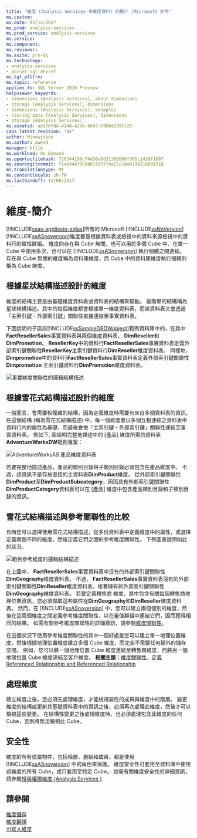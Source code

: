 ```yaml
---
title: "維度 (Analysis Services-多維度資料) 的簡介 |Microsoft 文件"
ms.custom: 
ms.date: 03/14/2017
ms.prod: analysis-services
ms.prod_service: analysis-services
ms.service: 
ms.component: 
ms.reviewer: 
ms.suite: pro-bi
ms.technology:
- analysis-services
- docset-sql-devref
ms.tgt_pltfrm: 
ms.topic: reference
applies_to: SQL Server 2016 Preview
helpviewer_keywords:
- dimensions [Analysis Services], about dimensions
- storage [Analysis Services], dimensions
- dimensions [Analysis Services], examples
- storing data [Analysis Services], dimensions
- storage [Analysis Services]
ms.assetid: ab170fdd-4144-42db-9497-690b9189fc25
caps.latest.revision: "41"
author: Minewiskan
ms.author: owend
manager: kfile
ms.workload: On Demand
ms.openlocfilehash: 726344198c74d36a0d31368980f305c1426f1607
ms.sourcegitcommit: f1a6944f95dd015d3774a25c14a919421b09151b
ms.translationtype: MT
ms.contentlocale: zh-TW
ms.lasthandoff: 12/08/2017
---
```

# <a name="dimensions---introduction"></a>維度-簡介
[!INCLUDE[ssas-appliesto-sqlas](../../includes/ssas-appliesto-sqlas.md)]所有的 Microsoft [!INCLUDE[ssNoVersion](../../includes/ssnoversion-md.md)] [!INCLUDE[ssASnoversion](../../includes/ssasnoversion-md.md)]維度都是根據資料表或檢視中的資料來源檢視中的資料行的屬性群組。 維度的存在與 Cube 無關，也可以用於多個 Cube 中、在單一 Cube 中使用多次，也可以在 [!INCLUDE[ssASnoversion](../../includes/ssasnoversion-md.md)] 執行個體之間連結。 存在與 Cube 無關的維度稱為資料庫維度，而 Cube 中的資料庫維度執行個體則稱為 Cube 維度。  
  
## <a name="dimension-based-on-a-star-schema-design"></a>根據星狀結構描述設計的維度  
 維度的結構主要是由基礎維度資料表或資料表的結構來驅動。 最簡單的結構稱為星狀結構描述，其中的每個維度都會根據單一維度資料表，而該資料表又會透過「主索引鍵 - 外部索引鍵」關聯性直接連結至事實資料表。  
  
 下圖說明的子區段[!INCLUDE[ssSampleDBDWobject](../../includes/sssampledbdwobject-md.md)]範例資料庫中的，在其中**FactResellerSales**事實資料表與兩個維度資料表， **DimReseller**和**DimPromotion**。 **ResellerKey**中的資料行**FactResellerSales**事實資料表定義外部索引鍵關聯性**ResellerKey**主索引鍵資料行**DimReseller**維度資料表。 同樣地， **Dimpromotion**中的資料行**FactResellerSales**事實資料表定義外部索引鍵關聯性**Dimpromotion** 主索引鍵資料行**DimPromotion**維度資料表。  
  
 ![事實維度關聯性的邏輯結構描述](../../analysis-services/multidimensional-models-olap-logical-dimension-objects/media/dimfactrelationship.gif "事實維度關聯性的邏輯結構描述")  
  
## <a name="dimension-based-on-a-snowflake-schema-design"></a>根據雪花式結構描述設計的維度  
 一般而言，會需要較複雜的結構，因為定義維度時需要有來自多個資料表的資訊。 在這個結構 (稱為雪花式結構描述) 中，每一個維度會以多個互相連結之資料表中資料行內的屬性為基礎，而最後會依「主索引鍵 - 外部索引鍵」關聯性連結至事實資料表。 例如下, 圖說明完整地描述中的 [產品] 維度所需的資料表**AdventureWorksDW**範例專案：  
  
 ![AdventureWorksAS 產品維度資料表](../../analysis-services/multidimensional-models-olap-logical-dimension-objects/media/dimproduct.gif "AdventureWorksAS 產品維度的資料表")  
  
 若要完整地描述產品，產品的類別目錄與子類別目錄必須包含在產品維度中。 不過，該資訊不是存放直接的主資料表**DimProduct**維度。 從外部索引鍵關聯性**DimProduct**至**DimProductSubcategory**，因而具有外部索引鍵關聯性**DimProductCategory**資料表可以在 [產品] 維度中包含產品類別目錄和子類別目錄的資訊。  
  
## <a name="snowflake-schema-versus-reference-relationship"></a>雪花式結構描述與參考關聯性的比較  
 有時您可以選擇使用雪花式結構描述，從多份資料表中定義維度中的屬性，或選擇定義兩個不同的維度，然後定義它們之間的參考維度關聯性。 下列圖表說明如此的狀況。  
  
 ![範例參考維度的邏輯結構描述](../../analysis-services/multidimensional-models-olap-logical-dimension-objects/media/dimindirect.gif "範例參考維度的邏輯結構描述")  
  
 在上圖中， **FactResellerSales**事實資料表中沒有的外部索引鍵關聯性**DimGeography**維度資料表。 不過， **FactResellerSales**事實資料表沒有的外部索引鍵關聯性**DimReseller**維度資料表，接著擁有的外部索引鍵關聯性**DimGeography**維度資料表。 若要定義轉售商 維度，其中包含有關每個轉售商地理位置資訊，您必須擷取這些屬性從**DimGeography**和**DimReseller**維度資料表。 然而，在 [!INCLUDE[ssASnoversion](../../includes/ssasnoversion-md.md)] 中，您可以建立兩個個別的維度，然後在這兩個維度之間定義參考維度關聯性，以在量值群組中連結它們，因而獲得相同的結果。 如需有關參考維度關聯性的詳細資訊，請參閱[維度關聯性](../../analysis-services/multidimensional-models-olap-logical-cube-objects/dimension-relationships.md)。  
  
 在這個狀況下使用參考維度關聯性的其中一個好處是您可以建立單一地理位置維度，然後根據地理位置維度建立多個 Cube 維度，而完全不需要任何額外的儲存空間。 例如，您可以將一個地理位置 Cube 維度連結至轉售商維度，而將另一個地理位置 Cube 維度連結至客戶維度。 **相關主題：**[維度關聯性](../../analysis-services/multidimensional-models-olap-logical-cube-objects/dimension-relationships.md)，[定義 Referenced Relationship and Referenced Relationship](../../analysis-services/multidimensional-models/define-a-referenced-relationship-and-referenced-relationship-properties.md)  
  
## <a name="processing-a-dimension"></a>處理維度  
 建立維度之後，您必須先處理維度，才能檢視屬性的成員與維度中的階層。 變更維度的結構或更新其基礎資料表中的資訊之後，必須再次處理此維度，然後才可以檢視這些變更。 在結構性變更之後處理維度時，也必須處理包含此維度的任何 Cube，否則將無法檢視此 Cube。  
  
## <a name="security"></a>安全性  
 維度的所有從屬物件，包括階層、層級和成員，都是使用 [!INCLUDE[ssASnoversion](../../includes/ssasnoversion-md.md)] 中的角色來保護。 維度安全性可套用至資料庫中使用該維度的所有 Cube，或只套用至特定 Cube。 如需有關維度安全性的詳細資訊，請參閱[授與權限維度 &#40;Analysis Services &#41;](../../analysis-services/multidimensional-models/grant-permissions-on-a-dimension-analysis-services.md).  
  
## <a name="see-also"></a>請參閱  
 [維度儲存](../../analysis-services/multidimensional-models-olap-logical-dimension-objects/dimensions-storage.md)   
 [維度翻譯](../../analysis-services/multidimensional-models-olap-logical-dimension-objects/dimension-translations.md)   
 [可寫入維度](../../analysis-services/multidimensional-models-olap-logical-dimension-objects/write-enabled-dimensions.md)  
  
  

